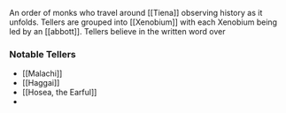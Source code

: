 An order of monks who travel around [[Tiena]] observing history as it unfolds. Tellers are grouped into [[Xenobium]] with each Xenobium being led by an [[abbott]]. Tellers believe in the written word over 

### Notable Tellers
- [[Malachi]]
- [[Haggai]]
- [[Hosea, the Earful]]
- 